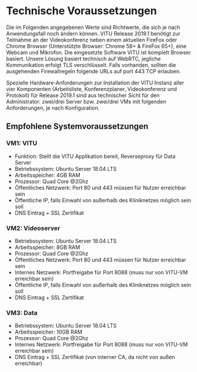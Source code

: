 # Technische Voraussetzungen

Die im Folgenden angegebenen Werte sind Richtwerte, die sich je nach Anwendungsfall noch ändern können.
VITU Release 2019.1 benötigt zur Teilnahme an der Videokonferenz neben einem aktuellen FireFox oder Chrome Browser (Unterstützte Browser: Chrome 58+ & FireFox 65+), eine Webcam und Mikrofon. Die eingesetzte Software VITU ist komplett Browser basiert. Unsere Lösung basiert technisch auf WebRTC, jegliche Kommunikation erfolgt TLS verschlüsselt. Falls vorhanden, sollten die ausgehenden Firewallregeln folgende URLs auf port 443 TCP erlauben. 

Spezielle Hardware-Anforderungen zur Installation der VITU Instanz aller vier Komponenten (Arbeitsliste, Konferenzplaner, Videokonferenz und Protokoll) für Release 2019.1 sind aus technischer Sicht für den Administrator: zwei/drei Server bzw. zwei/drei VMs mit folgenden Anforderungen, je nach Konfiguration.

## Empfohlene Systemvoraussetzungen

### VM1: VITU

- Funktion: Stellt die VITU Applikation bereit, Reverseproxy für Data Server  
- Betriebssystem: Ubuntu Server 18.04 LTS  
- Arbeitsspeicher: 4GB RAM  
- Prozessor: Quad Core @2Ghz  
- Öffentliches Netzwerk: Port 80 und 443 müssen für Nutzer erreichbar sein  
- Öffentliche IP, falls Einwahl von außerhalb des Kliniknetzes möglich sein soll  
- DNS Eintrag + SSL Zertifikat

### VM2: Videoserver

- Betriebssystem: Ubuntu Server 18.04 LTS  
- Arbeitsspeicher: 8GB RAM  
- Prozessor: Quad Core @2Ghz  
- Öffentliches Netzwerk: Port 80 und 443 müssen für Nutzer erreichbar sein  
- Internes Netzwerk: Portfreigabe für Port 8088 (muss nur von VITU-VM erreichbar sein)  
- Öffentliche IP, falls Einwahl von außerhalb des Kliniknetzes möglich sein soll  
- DNS Eintrag + SSL Zertifikat

### VM3: Data

- Betriebssystem: Ubuntu Server 18.04 LTS  
- Arbeitsspeicher: 10GB RAM  
- Prozessor: Quad Core @2Ghz  
- Internes Netzwerk: Portfreigabe für Port 8088 (muss nur von VITU-VM erreichbar sein)  
- DNS Eintrag + SSL Zertifikat (von interner CA, da nicht von außen erreichbar)